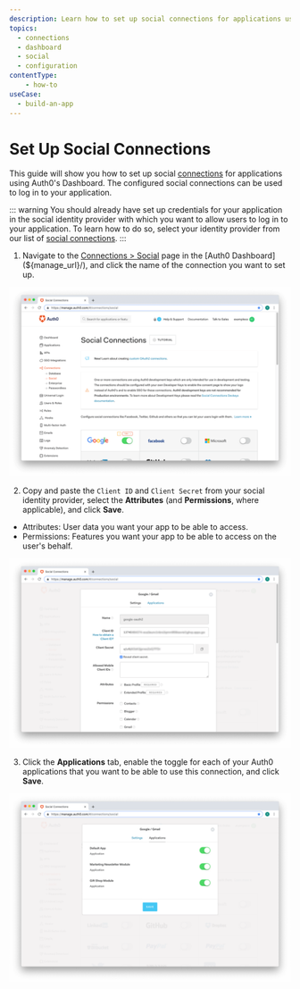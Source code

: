 ```yaml
---
description: Learn how to set up social connections for applications using the Auth0 Management Dashboard.
topics:
  - connections
  - dashboard
  - social
  - configuration
contentType: 
    - how-to
useCase:
  - build-an-app
---
```

# Set Up Social Connections

This guide will show you how to set up social [connections](/connections) for applications using Auth0's Dashboard. The configured social connections can be used to log in to your application.

::: warning
You should already have set up credentials for your application in the social identity provider with which you want to allow users to log in to your application. To learn how to do so, select your identity provider from our list of [social connections](/connections#social).
:::

1. Navigate to the [Connections > Social](${manage_url}/#/connections/social) page in the [Auth0 Dashboard](${manage_url}/), and click the name of the connection you want to set up.

![Select Connection](/media/articles/connections/social/connection-social-list-unconfigured.png)

2. Copy and paste the `Client ID` and `Client Secret` from your social identity provider, select the **Attributes** (and **Permissions**, where applicable), and click **Save**.

* Attributes: User data you want your app to be able to access.
* Permissions: Features you want your app to be able to access on the user's behalf.

![Configure Connection](/media/articles/connections/social/connection-social-settings.png)

3. Click the **Applications** tab, enable the toggle for each of your Auth0 applications that you want to be able to use this connection, and click **Save**.

![Enable Applications](/media/articles/connections/social/connection-social-applications.png)
